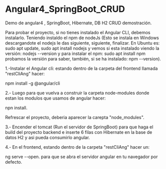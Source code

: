 # Angular4_SpringBoot_CRUD
Demo de angular4 , SpringBoot, Hibernate, DB H2 CRUD demostración.

Para probar el proyecto, si no tienes instalado el Angular CLI, debemos instalarlo. Teniendo instaldo el npm de nodeJs (Esto se instala en Windows descargandote el nodejs le das siguiente, siguiente, finalizar. En Ubuntu es: sudo apt update, sudo apt install nodejs y vemos si esta instalado viendo la versión: nodejs --version y para instalar el npm: sudo apt install npm probamos la versión para saber, también, si se ha instalado: npm --version).

1.-Instalar el Angular cli:
estando dentro de la carpeta del frontend llamada "restCliAng" hacer:

npm install -g @angular/cli

2.- Luego para que vuelva a construir la carpeta node-modules donde estan los modulos que usamos de angular hacer:

npn install.

Refrescar el proyecto, deberia aparecer la carepta "node_modules".

3.- Encender el tomcat (Run el servidor de SpringBoot)  para que haga el build del proyecto backend e inserte 6 filas con Hibernate en la base de datos H2 y asi pueda consumirlo angular.

4.- En el frontend, estando dentro de la carpeta "restCliAng" hacer un:

ng serve --open. para que se abra el servidor angular en tu navegador por defecto.

